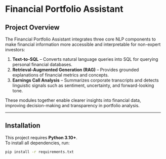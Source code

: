 # Financial Portfolio Assistant

##  Project Overview

The Financial Portfolio Assistant integrates three core NLP components to make financial information more accessible and interpretable for non-expert investors:

1. **Text-to-SQL** – Converts natural language queries into SQL for querying personal financial databases.  
2. **Retrieval-Augmented Generation (RAG)** – Provides grounded explanations of financial metrics and concepts.  
3. **Earnings Call Analysis** – Summarizes corporate transcripts and detects linguistic signals such as sentiment, uncertainty, and forward-looking tone.

These modules together enable clearer insights into financial data, improving decision-making and transparency in portfolio analysis.

---

## Installation

This project requires **Python 3.10+**.  
To install all dependencies, run:

```bash
pip install -r requirements.txt
